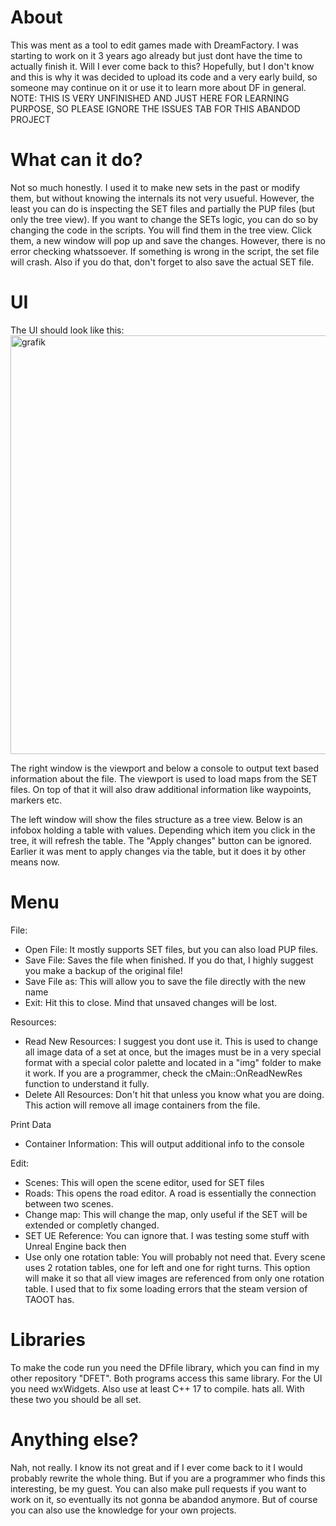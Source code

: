 # About
This was ment as a tool to edit games made with DreamFactory. I was starting to work on it 3 years ago already but just dont have the time to actually finish it. Will I ever come back to this? Hopefully, but I don't know and this is why it was decided to upload its code and a very early build, so someone may continue on it or use it to learn more about DF in general.
NOTE: THIS IS VERY UNFINISHED AND JUST HERE FOR LEARNING PURPOSE, SO PLEASE IGNORE THE ISSUES TAB FOR THIS ABANDOD PROJECT

# What can it do?
Not so much honestly. I used it to make new sets in the past or modify them, but without knowing the internals its not very usueful. However, the least you can do is inspecting the SET files and partially the PUP files (but only the tree view). If you want to change the SETs logic, you can do so by changing the code in the scripts. You will find them in the tree view. Click them, a new window will pop up and save the changes. However, there is no error checking whatssoever. If something is wrong in the script, the set file will crash. Also if you do that, don't forget to also save the actual SET file.

# UI
The UI should look like this:
<img width="964" height="670" alt="grafik" src="https://github.com/user-attachments/assets/201564c2-4525-4c2e-accb-8d0571cb7f2c" />


The right window is the viewport and below a console to output text based information about the file. The viewport is used to load maps from the SET files. On top of that it will also draw additional information like waypoints, markers etc.

The left window will show the files structure as a tree view. Below is an infobox holding a table with values. Depending which item you click in the tree, it will refresh the table.
The "Apply changes" button can be ignored. Earlier it was ment to apply changes via the table, but it does it by other means now.

# Menu
File:
- Open File: It mostly supports SET files, but you can also load PUP files.
- Save File: Saves the file when finished. If you do that, I highly suggest you make a backup of the original file!
- Save File as: This will allow you to save the file directly with the new name
- Exit: Hit this to close. Mind that unsaved changes will be lost.

Resources:
- Read New Resources: I suggest you dont use it. This is used to change all image data of a set at once, but the images must be in a very special format with a special color palette and located in a "img" folder to make it work. If you are a programmer, check the cMain::OnReadNewRes function to understand it fully.
- Delete All Resources: Don't hit that unless you know what you are doing. This action will remove all image containers from the file.

Print Data
- Container Information: This will output additional info to the console

Edit:
- Scenes: This will open the scene editor, used for SET files
- Roads: This opens the road editor. A road is essentially the connection between two scenes.
- Change map: This will change the map, only useful if the SET will be extended or completly changed.
- SET UE Reference: You can ignore that. I was testing some stuff with Unreal Engine back then
- Use only one rotation table: You will probably not need that. Every scene uses 2 rotation tables, one for left and one for right turns. This option will make it so that all view images are referenced from only one rotation table. I used that to fix some loading errors that the steam version of TAOOT has.

# Libraries
To make the code run you need the DFfile library, which you can find in my other repository "DFET". Both programs access this same library.
For the UI you need wxWidgets.
Also use at least C++ 17 to compile.
hats all. With these two you should be all set.

# Anything else?
Nah, not really. I know its not great and if I ever come back to it I would probably rewrite the whole thing. But if you are a programmer who finds this interesting, be my guest. You can also make pull requests if you want to work on it, so eventually its not gonna be abandod anymore. But of course you can also use the knowledge for your own projects.
